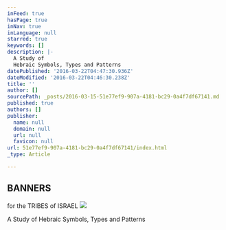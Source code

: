 ```yaml
---
inFeed: true
hasPage: true
inNav: true
inLanguage: null
starred: true
keywords: []
description: |-
  A Study of
  Hebraic Symbols, Types and Patterns
datePublished: '2016-03-22T04:47:30.936Z'
dateModified: '2016-03-22T04:46:30.238Z'
title: ''
author: []
sourcePath: _posts/2016-03-15-51e77ef9-907a-4181-bc29-0a4f7df67141.md
published: true
authors: []
publisher:
  name: null
  domain: null
  url: null
  favicon: null
url: 51e77ef9-907a-4181-bc29-0a4f7df67141/index.html
_type: Article

---
```

## BANNERS
for the
TRIBES of ISRAEL
![](https://the-grid-user-content.s3-us-west-2.amazonaws.com/450c6fc0-b5f6-4874-9420-602426194d3a.jpg)

A Study of
Hebraic Symbols, Types and Patterns